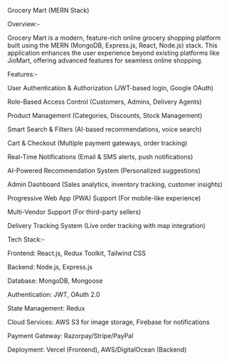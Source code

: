 Grocery Mart (MERN Stack)

Overview:-

Grocery Mart is a modern, feature-rich online grocery shopping platform built using the MERN (MongoDB, Express.js, React, Node.js) stack. This application enhances the user experience beyond existing platforms like JioMart, offering advanced features for seamless online shopping.

Features:-

User Authentication & Authorization (JWT-based login, Google OAuth)

Role-Based Access Control (Customers, Admins, Delivery Agents)

Product Management (Categories, Discounts, Stock Management)

Smart Search & Filters (AI-based recommendations, voice search)

Cart & Checkout (Multiple payment gateways, order tracking)

Real-Time Notifications (Email & SMS alerts, push notifications)

AI-Powered Recommendation System (Personalized suggestions)

Admin Dashboard (Sales analytics, inventory tracking, customer insights)

Progressive Web App (PWA) Support (For mobile-like experience)

Multi-Vendor Support (For third-party sellers)

Delivery Tracking System (Live order tracking with map integration)


Tech Stack:-

Frontend: React.js, Redux Toolkit, Tailwind CSS

Backend: Node.js, Express.js

Database: MongoDB, Mongoose

Authentication: JWT, OAuth 2.0

State Management: Redux

Cloud Services: AWS S3 for image storage, Firebase for notifications

Payment Gateway: Razorpay/Stripe/PayPal

Deployment: Vercel (Frontend), AWS/DigitalOcean (Backend)
